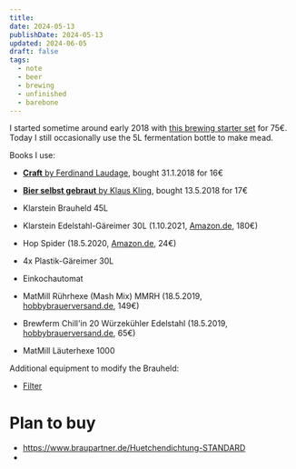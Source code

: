 ```yaml
---
title: 
date: 2024-05-13
publishDate: 2024-05-13
updated: 2024-06-05
draft: false
tags:
  - note
  - beer
  - brewing
  - unfinished
  - barebone
---
```


I started sometime around early 2018 with [this brewing starter set](https://www.amazon.de/gp/product/B01BFHWO9G/) for 75€. Today I still occasionally use the 5L fermentation bottle to make mead.

Books I use: 
- [**Craft** by Ferdinand Laudage](https://www.amazon.de/Craft-Bier-einfach-selber-brauen-yourself/dp/3818600058/), bought 31.1.2018 for 16€
- [**Bier selbst gebraut** by Klaus Kling](https://www.amazon.de/gp/product/3895335509/), bought 13.5.2018 for 17€

- Klarstein Brauheld 45L
- Klarstein Edelstahl-Gäreimer 30L (1.10.2021, [Amazon.de](https://www.amazon.de/gp/product/B07TYPN4RJ/), 180€)
- Hop Spider  (18.5.2020, [Amazon.de](https://www.amazon.de/gp/product/B07DP37CDH/), 24€)
- 4x Plastik-Gäreimer 30L
- Einkochautomat
- MatMill Rührhexe (Mash Mix) MMRH (18.5.2019, [hobbybrauerversand.de](https://www.hobbybrauerversand.de/MattMill-Ruehrhexe-Komplettset), 149€)
- Brewferm Chill'in 20 Würzekühler Edelstahl (18.5.2019, [hobbybrauerversand.de](https://www.hobbybrauerversand.de/Brewferm-Chillin-20-Wuerzekuehler-Edelstahl), 65€)
- MatMill Läuterhexe 1000

Additional equipment to modify the Brauheld:
- [Filter](https://www.amazon.de/gp/product/B07CPT3JXF/)


# Plan to buy

- https://www.braupartner.de/Huetchendichtung-STANDARD
- 